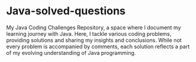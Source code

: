 # Java-solved-questions

My Java Coding Challenges Repository, a space where I document my learning journey with Java. 
Here, I tackle various coding problems, providing solutions and sharing my insights and conclusions. While not every problem is accompanied by comments, each solution reflects a part of my evolving understanding of Java programming.
